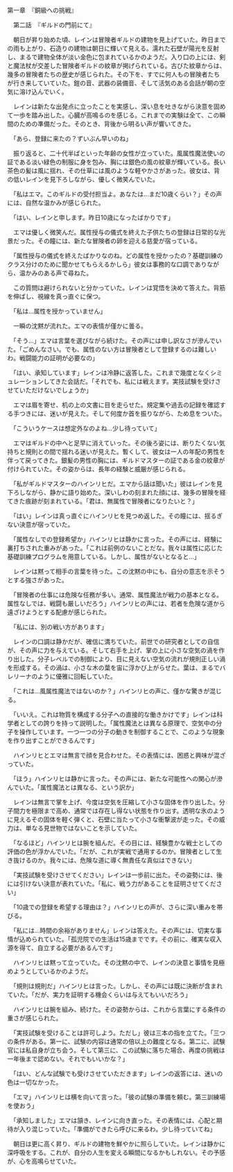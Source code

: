 第一章　『銅級への挑戦』

　第二話　『ギルドの門前にて』

　朝日が昇り始めた頃、レインは冒険者ギルドの建物を見上げていた。昨日までの雨も上がり、石造りの建物は朝日に輝いて見える。濡れた石壁が陽光を反射し、まるで建物全体が淡い金色に包まれているかのようだ。入り口の上には、剣と魔法杖が交差した冒険者ギルドの紋章が掲げられている。古びた紋章からは、幾多の冒険者たちの歴史が感じられた。その下を、すでに何人もの冒険者たちが行き来していていた。鎧の音、武器の装備音、そして活気のある会話が朝の空気に溶け込んでいく。

　レインは新たな出発点に立ったことを実感し、深い息を吐きながら決意を固めて一歩を踏み出した。心臓が高鳴るのを感じる。これまでの実験は全て、この瞬間のための準備だった。そのとき、背後から明るい声が響いてきた。

　「あら、登録に来たの？ずいぶん早いのね」

　振り返ると、二十代半ばといった年齢の女性が立っていた。風属性魔法使いの証である淡い緑色の制服に身を包み、胸には銀色の風の紋章が輝いている。長い茶色の髪は風に揺れ、その仕草には風のような軽やかさがあった。彼女は、背の低いレインを見下ろしながら、優しく微笑んでいた。

　「私はエマ。このギルドの受付担当よ。あなたは...まだ10歳くらい？」その声には、自然な温かみが感じられた。

　「はい、レインと申します。昨日10歳になったばかりです」

　エマは優しく微笑んだ。属性授与の儀式を終えた子供たちの登録は日常的な光景だった。その瞳には、新たな冒険者の卵を迎える慈愛が宿っている。

　「属性授与の儀式を終えたばかりなのね。どの属性を授かったの？基礎訓練のクラス分けのために聞かせてもらえるかしら」彼女は事務的な口調でありながら、温かみのある声で尋ねた。

　この質問は避けられないと分かっていた。レインは覚悟を決めて答えた。背筋を伸ばし、視線を真っ直ぐに保つ。

　「私は...属性を授かっていません」

　一瞬の沈黙が流れた。エマの表情が僅かに曇る。

　「そう...」エマは言葉を選びながら続けた。その声には申し訳なさが滲んでいた。「ごめんなさい。でも、属性のない方は冒険者として登録するのは難しいわ。戦闘能力の証明が必要なの」

　「はい、承知しています」レインは冷静に返答した。これまで幾度となくシミュレーションしてきた会話だ。「それでも、私には戦えます。実技試験を受けさせていただけないでしょうか」

　エマは眉を寄せ、机の上の文書に目を走らせた。規定集や過去の記録を確認する手つきには、迷いが見えた。そして何度か首を振りながら、ため息をついた。

　「こういうケースは想定外なのよね...少し待っていて」

　エマはギルドの中へと足早に消えていった。その後ろ姿には、断りたくない気持ちと規則との間で揺れる迷いが見えた。暫くして、彼女は一人の年配の男性を伴って戻ってきた。銀髪の男性の胸には、ギルドマスターの証である金の紋章が付けられていた。その姿からは、長年の経験と威厳が感じられる。

　「私がギルドマスターのハインリヒだ。エマから話は聞いた」彼はレインを見下ろしながら、静かに語り始めた。深いしわの刻まれた顔には、幾多の冒険を経てきた痕跡が刻まれている。「君は、無属性で冒険者になりたいと？」

　「はい」レインは真っ直ぐにハインリヒを見つめ返した。その瞳には、揺るぎない決意が宿っていた。

　「属性なしでの登録希望か」ハインリヒは静かに言った。その声には、経験に裏打ちされた重みがあった。「これは前例のないことだな。我々は属性に応じた基礎訓練プログラムを用意している。しかし、属性がないとなると...」

　レインは黙って相手の言葉を待った。この沈黙の中にも、自分の意志を示そうとする強さがあった。

　「冒険者の仕事には危険な任務が多い。通常、属性魔法が戦力の基本となる。属性なしでは、戦闘も厳しいだろう」ハインリヒの声には、若者を危険な道から遠ざけようとする配慮が感じられた。

　「私には、別の戦い方があります」

　レインの口調は静かだが、確信に満ちていた。前世での研究者としての自信が、その声に力を与えている。そして右手を上げ、掌の上に小さな空気の渦を作り出した。分子レベルでの制御により、目に見えない空気の流れが規則正しい渦を形成する。その渦は、小さな木の葉を宙に浮かび上がらせた。葉は、まるでバレリーナのように優雅に回転していた。

　「これは...風属性魔法ではないのか？」ハインリヒの声に、僅かな驚きが混じる。

　「いいえ。これは物質を構成する分子への直接的な働きかけです」レインは科学者としての誇りを持って説明した。「属性魔法とは異なる原理で、空気中の分子を操作しています。一つ一つの分子の動きを制御することで、このような現象を作り出すことができるんです」

　ハインリヒとエマは無言で顔を見合わせた。その表情には、困惑と興味が混ざっていた。

　「ほう」ハインリヒは静かに言った。その声には、新たな可能性への関心が滲んでいた。「属性魔法とは異なる、という訳か」

　レインは無言で掌を上げ、今度は空気を圧縮して小さな固体を作り出した。分子間力を極限まで高め、通常では存在し得ない状態を作り出す。透明な氷のように見えるその固体を軽く弾くと、石壁に当たって小さな衝撃波が走った。その威力は、単なる見世物ではないことを示していた。

　「なるほど」ハインリヒは腕を組んだ。その目には、経験豊かな戦士としての評価の色が浮かんでいた。「だが、これが実戦で通用するのか。冒険者として生き抜けるのか。我々には、危険な道に導く無責任な真似はできない」

　「実技試験を受けさせてください」レインは一歩前に出た。その姿勢には、後には引けない決意が表れていた。「私に、戦う力があることを証明させてください」

　「10歳での登録を希望する理由は？」ハインリヒの声が、さらに深い重みを帯びる。

　「私には...時間の余裕がありません」レインは答えた。その声には、切実な事情が込められていた。「孤児院での生活は15歳までです。その前に、確実な収入源を得て、自立する必要があるんです」

　ハインリヒは黙って立っていた。その沈黙の中で、レインの決意と事情を見極めようとしているかのようだ。

　「規則は規則だ」ハインリヒは言った。しかし、その声には既に決断が含まれていた。「だが、実力を証明する機会くらいは与えてもいいだろう」

　ハインリヒは腕を組み、続けた。その姿勢からは、これから言葉にする条件の重さが感じられた。

　「実技試験を受けることは許可しよう。ただし」彼は三本の指を立てた。「三つの条件がある。第一に、試験の内容は通常の倍以上の難度となる。第二に、試験官には私自身が立ち会う。そして第三に、この試験に落ちた場合、再度の挑戦は一年後まで認めない。それでもいいかな？」

　「はい、どんな試験でも受けさせていただきます」レインの返答には、迷いの色は一切なかった。

　「エマ」ハインリヒは横を向いて言った。「彼の試験の準備を頼む。第三訓練場を使おう」

　「承知しました」エマは頷き、レインに向き直った。その表情には、心配と期待が入り混じっていた。「準備ができたら呼びに来るわ。少し待っていてね」

　朝日は更に高く昇り、ギルドの建物を鮮やかに照らしていた。レインは静かに深呼吸をする。これが、自分の人生を変える瞬間になるかもしれない。その予感が、心を高鳴らせていた。